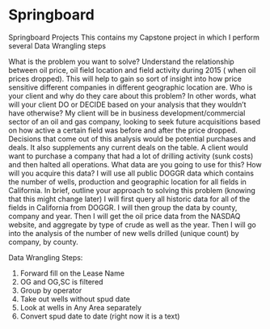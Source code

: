# Springboard
Springboard Projects
This contains my Capstone project in which I perform several Data Wrangling steps

What is the problem you want to solve?
Understand the relationship between oil price, oil field location and field activity during 2015 ( when oil prices dropped). This will help to gain so sort of insight into how price sensitive different companies in different geographic location are.
Who is your client and why do they care about this problem? In other words, what will your client DO or DECIDE based on your analysis that they wouldn’t have otherwise?
My client will be in business development/commercial sector of an oil and gas company, looking to seek future acquisitions based on how active a certain field was before and after the price dropped. Decisions that come out of this analysis would be potential purchases and deals. It also supplements any current deals on the table. A client would want to purchase a company that had a lot of drilling activity (sunk costs) and then halted all operations. 
What data are you going to use for this? How will you acquire this data?
I will use all public DOGGR data which contains the number of wells, production and geographic location for all fields in California. 
In brief, outline your approach to solving this problem (knowing that this might change later)
I will first query all historic data for all of the fields in California from DOGGR. I will then group the data by county, company and year. Then I will get the oil price data from the NASDAQ website, and aggregate by type of crude as well as the year. Then I will go into the analysis of the number of new wells drilled (unique count) by company, by county.  


Data Wrangling Steps:
1.  Forward fill on the Lease Name
2. OG and OG,SC is filtered
3. Group by operator
4. Take out wells without spud date
5. Look at wells in Any Area separately
6. Convert spud date to date (right now it is a text)
